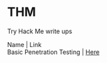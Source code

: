 # THM
Try Hack Me write ups

Name |  Link  
Basic Penetration Testing | [Here ](https://github.com/Micro0x00/THM/blob/main/Basic%20Pentesting/Basic%20Pentesting.md)
